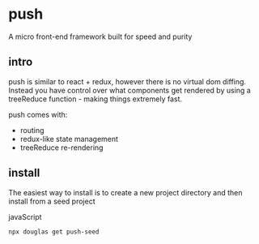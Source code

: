 # push

A micro front-end framework built for speed and purity

## intro

push is similar to react + redux, however there is no virtual dom diffing.   
Instead you have control over what components get rendered by using a treeReduce function - making things extremely fast.

push comes with:
- routing
- redux-like state management
- treeReduce re-rendering

## install

The easiest way to install is to create a new project directory and then install from a seed project

javaScript

```
npx douglas get push-seed

```
